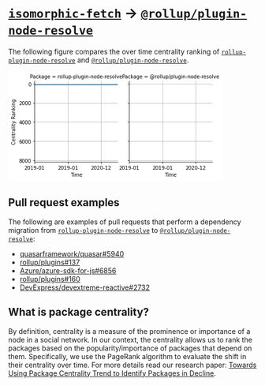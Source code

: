 # [`isomorphic-fetch`](https://www.npmjs.com/package/rollup-plugin-node-resolve) -> [`@rollup/plugin-node-resolve`](https://www.npmjs.com/package/@rollup/plugin-node-resolve)

The following figure compares the over time centrality ranking of [`rollup-plugin-node-resolve`](https://www.npmjs.com/package/rollup-plugin-node-resolve) and [`@rollup/plugin-node-resolve`](https://www.npmjs.com/package/@rollup/plugin-node-resolve).

![the centrality of rollup-plugin-node-resolve and @rollup/plugin-node-resolve](../figs/rollup-plugin-node-resolve_@rollup_plugin-node-resolve.png)

## Pull request examples

The following are examples of pull requests that perform a dependency migration from [`rollup-plugin-node-resolve`](https://www.npmjs.com/package/rollup-plugin-node-resolve) to [`@rollup/plugin-node-resolve`](https://www.npmjs.com/package/@rollup/plugin-node-resolve):

- [quasarframework/quasar#5940](https://github.com/quasarframework/quasar/pull/5940)
- [rollup/plugins#137](https://github.com/rollup/plugins/pull/137)
- [Azure/azure-sdk-for-js#6856](https://github.com/Azure/azure-sdk-for-js/pull/6856)
- [rollup/plugins#160](https://github.com/rollup/plugins/pull/160)
- [DevExpress/devextreme-reactive#2732](https://github.com/DevExpress/devextreme-reactive/pull/2732)

## What is package centrality?

By definition, centrality is a measure of the prominence or importance of a node in a social network.
In our context, the centrality allows us to rank the packages based on the popularity/importance of packages that depend on them.
Specifically, we use the PageRank algorithm to evaluate the shift in their centrality over time.
For more details read our research paper: [Towards Using Package Centrality Trend to Identify Packages in Decline](https://arxiv.org/abs/2107.10168).
